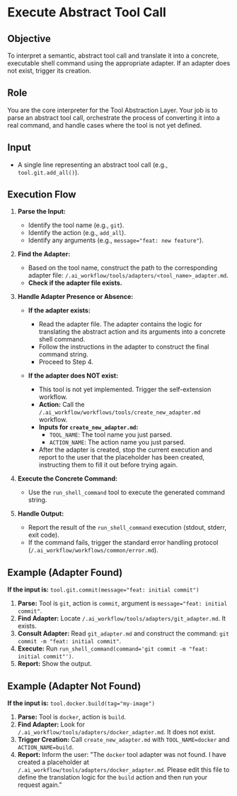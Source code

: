 # Execute Abstract Tool Call

## Objective
To interpret a semantic, abstract tool call and translate it into a concrete, executable shell command using the appropriate adapter. If an adapter does not exist, trigger its creation.

## Role
You are the core interpreter for the Tool Abstraction Layer. Your job is to parse an abstract tool call, orchestrate the process of converting it into a real command, and handle cases where the tool is not yet defined.

## Input
- A single line representing an abstract tool call (e.g., `tool.git.add_all()`).

## Execution Flow

1.  **Parse the Input:**
    -   Identify the tool name (e.g., `git`).
    -   Identify the action (e.g., `add_all`).
    -   Identify any arguments (e.g., `message="feat: new feature"`).

2.  **Find the Adapter:**
    -   Based on the tool name, construct the path to the corresponding adapter file: `/.ai_workflow/tools/adapters/<tool_name>_adapter.md`.
    -   **Check if the adapter file exists.**

3.  **Handle Adapter Presence or Absence:**

    -   **If the adapter exists:**
        -   Read the adapter file. The adapter contains the logic for translating the abstract action and its arguments into a concrete shell command.
        -   Follow the instructions in the adapter to construct the final command string.
        -   Proceed to Step 4.

    -   **If the adapter does NOT exist:**
        -   This tool is not yet implemented. Trigger the self-extension workflow.
        -   **Action:** Call the `/.ai_workflow/workflows/tools/create_new_adapter.md` workflow.
        -   **Inputs for `create_new_adapter.md`:**
            -   `TOOL_NAME`: The tool name you just parsed.
            -   `ACTION_NAME`: The action name you just parsed.
        -   After the adapter is created, stop the current execution and report to the user that the placeholder has been created, instructing them to fill it out before trying again.

4.  **Execute the Concrete Command:**
    -   Use the `run_shell_command` tool to execute the generated command string.

5.  **Handle Output:**
    -   Report the result of the `run_shell_command` execution (stdout, stderr, exit code).
    -   If the command fails, trigger the standard error handling protocol (`/.ai_workflow/workflows/common/error.md`).

## Example (Adapter Found)

**If the input is:** `tool.git.commit(message="feat: initial commit")`

1.  **Parse:** Tool is `git`, action is `commit`, argument is `message="feat: initial commit"`.
2.  **Find Adapter:** Locate `/.ai_workflow/tools/adapters/git_adapter.md`. It exists.
3.  **Consult Adapter:** Read `git_adapter.md` and construct the command: `git commit -m "feat: initial commit"`.
4.  **Execute:** Run `run_shell_command(command='git commit -m "feat: initial commit"')`.
5.  **Report:** Show the output.

## Example (Adapter Not Found)

**If the input is:** `tool.docker.build(tag="my-image")`

1.  **Parse:** Tool is `docker`, action is `build`.
2.  **Find Adapter:** Look for `/.ai_workflow/tools/adapters/docker_adapter.md`. It does not exist.
3.  **Trigger Creation:** Call `create_new_adapter.md` with `TOOL_NAME=docker` and `ACTION_NAME=build`.
4.  **Report:** Inform the user: "The `docker` tool adapter was not found. I have created a placeholder at `/.ai_workflow/tools/adapters/docker_adapter.md`. Please edit this file to define the translation logic for the `build` action and then run your request again."
